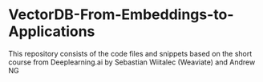 # VectorDB-From-Embeddings-to-Applications
This repository consists of the code files and snippets based on the short course from Deeplearning.ai by Sebastian Wiitalec (Weaviate) and Andrew NG

